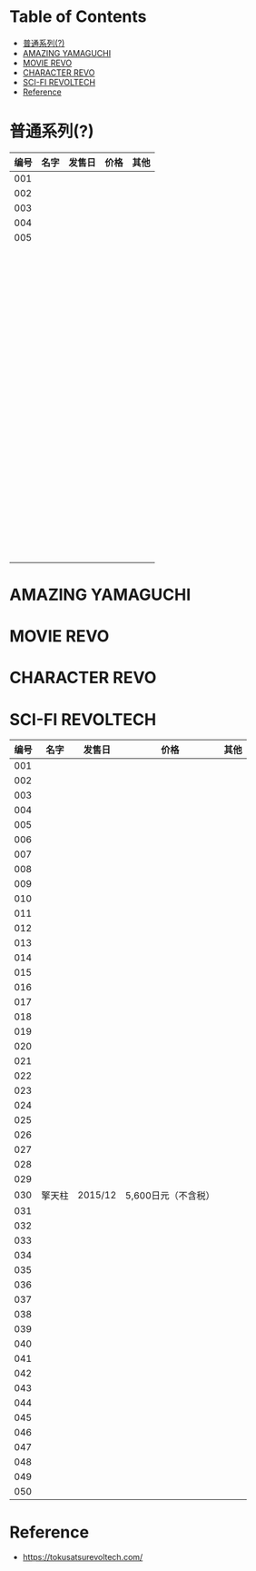 # Table of Contents
- [普通系列(?)](#普通系列)
- [AMAZING YAMAGUCHI](#amazing-yamaguchi)
- [MOVIE REVO](#movie-revo)
- [CHARACTER REVO](#character-revo)
- [SCI-FI REVOLTECH](#sci-fi-revoltech)
- [Reference](#reference)

# 普通系列(?)


| 编号 | 名字 | 发售日 | 价格 | 其他 |
| ---- | ---- | ------ | ---- | ---- |
| 001  |      |        |      |      |
| 002  |      |        |      |      |
| 003  |      |        |      |      |
| 004  |      |        |      |      |
| 005  |      |        |      |      |
|      |      |        |      |      |
|      |      |        |      |      |
|      |      |        |      |      |
|      |      |        |      |      |
|      |      |        |      |      |
|      |      |        |      |      |
|      |      |        |      |      |
|      |      |        |      |      |
|      |      |        |      |      |
|      |      |        |      |      |
|      |      |        |      |      |
|      |      |        |      |      |
|      |      |        |      |      |
|      |      |        |      |      |
|      |      |        |      |      |
|      |      |        |      |      |
|      |      |        |      |      |
|      |      |        |      |      |
|      |      |        |      |      |
|      |      |        |      |      |
|      |      |        |      |      |
|      |      |        |      |      |
|      |      |        |      |      |
|      |      |        |      |      |
|      |      |        |      |      |
|      |      |        |      |      |
|      |      |        |      |      |
|      |      |        |      |      |
|      |      |        |      |      |
|      |      |        |      |      |
|      |      |        |      |      |
|      |      |        |      |      |
|      |      |        |      |      |
|      |      |        |      |      |
|      |      |        |      |      |
|      |      |        |      |      |
|      |      |        |      |      |
|      |      |        |      |      |
|      |      |        |      |      |
|      |      |        |      |      |
|      |      |        |      |      |
|      |      |        |      |      |
|      |      |        |      |      |
|      |      |        |      |      |
|      |      |        |      |      |
|      |      |        |      |      |
|      |      |        |      |      |
|      |      |        |      |      |
|      |      |        |      |      |
|      |      |        |      |      |
|      |      |        |      |      |
|      |      |        |      |      |
|      |      |        |      |      |
|      |      |        |      |      |
|      |      |        |      |      |
|      |      |        |      |      |
|      |      |        |      |      |
|      |      |        |      |      |
|      |      |        |      |      |
|      |      |        |      |      |
|      |      |        |      |      |
|      |      |        |      |      |
|      |      |        |      |      |
|      |      |        |      |      |
|      |      |        |      |      |
|      |      |        |      |      |
|      |      |        |      |      |
|      |      |        |      |      |
|      |      |        |      |      |
|      |      |        |      |      |
|      |      |        |      |      |
|      |      |        |      |      |
|      |      |        |      |      |
|      |      |        |      |      |
|      |      |        |      |      |
|      |      |        |      |      |
|      |      |        |      |      |
|      |      |        |      |      |
|      |      |        |      |      |
|      |      |        |      |      |
|      |      |        |      |      |
|      |      |        |      |      |
|      |      |        |      |      |
|      |      |        |      |      |
|      |      |        |      |      |
|      |      |        |      |      |
|      |      |        |      |      |
|      |      |        |      |      |
|      |      |        |      |      |
|      |      |        |      |      |
|      |      |        |      |      |
|      |      |        |      |      |
|      |      |        |      |      |

# AMAZING YAMAGUCHI

# MOVIE REVO

# CHARACTER REVO

# SCI-FI REVOLTECH

| 编号 | 名字   | 发售日  | 价格                | 其他 |
| ---- | ------ | ------- | ------------------- | ---- |
| 001  |        |         |                     |      |
| 002  |        |         |                     |      |
| 003  |        |         |                     |      |
| 004  |        |         |                     |      |
| 005  |        |         |                     |      |
| 006  |        |         |                     |      |
| 007  |        |         |                     |      |
| 008  |        |         |                     |      |
| 009  |        |         |                     |      |
| 010  |        |         |                     |      |
| 011  |        |         |                     |      |
| 012  |        |         |                     |      |
| 013  |        |         |                     |      |
| 014  |        |         |                     |      |
| 015  |        |         |                     |      |
| 016  |        |         |                     |      |
| 017  |        |         |                     |      |
| 018  |        |         |                     |      |
| 019  |        |         |                     |      |
| 020  |        |         |                     |      |
| 021  |        |         |                     |      |
| 022  |        |         |                     |      |
| 023  |        |         |                     |      |
| 024  |        |         |                     |      |
| 025  |        |         |                     |      |
| 026  |        |         |                     |      |
| 027  |        |         |                     |      |
| 028  |        |         |                     |      |
| 029  |        |         |                     |      |
| 030  | 擎天柱 | 2015/12 | 5,600日元（不含税） |      |
| 031  |        |         |                     |      |
| 032  |        |         |                     |      |
| 033  |        |         |                     |      |
| 034  |        |         |                     |      |
| 035  |        |         |                     |      |
| 036  |        |         |                     |      |
| 037  |        |         |                     |      |
| 038  |        |         |                     |      |
| 039  |        |         |                     |      |
| 040  |        |         |                     |      |
| 041  |        |         |                     |      |
| 042  |        |         |                     |      |
| 043  |        |         |                     |      |
| 044  |        |         |                     |      |
| 045  |        |         |                     |      |
| 046  |        |         |                     |      |
| 047  |        |         |                     |      |
| 048  |        |         |                     |      |
| 049  |        |         |                     |      |
| 050  |        |         |                     |      |




# Reference

- https://tokusatsurevoltech.com/